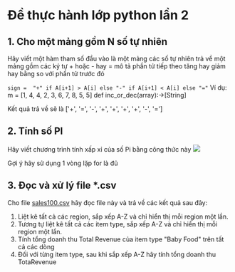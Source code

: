 # Đề thực hành lớp python lần 2


## 1. Cho một mảng gồm N số tự nhiên
Hãy viết một hàm tham số đầu vào là một mảng các số tự nhiên trả về một mảng gồm các
ký tự + hoặc - hay = mô tả phần tử tiếp theo tăng hay giảm hay bằng so với phần tử trước đó

```sign =  "+" if A[i+1] > A[i] else "-" if A[i+1] < A[i] else "="```
Ví dụ:
m = [1, 4, 4, 2, 3, 6, 7, 8, 5, 5]
def inc_or_dec(array):->[String]

Kết quả trả về sẽ là ['+', '=', '-', '+', '+', '+', '+', '-', '=']

## 2. Tính số PI
Hãy viết chương trình tính xấp xỉ của số Pi bằng công thức này
![](pi_series.jpg)

Gợi ý hãy sử dụng 1 vòng lặp for là đủ

## 3. Đọc và xử lý file *.csv
Cho file [sales100.csv](sales100.csv) hãy đọc file này và trả về các kết quả sau đây:

1. Liệt kê tất cả các region, sắp xếp A-Z và chỉ hiển thị mỗi region một lần.
2. Tương tự liệt kê tất cả các item type, sắp xếp A-Z và chỉ hiển thị mỗi region một lần.
3. Tính tổng doanh thu Total Revenue của item type "Baby Food" trên tất cả các dòng
4. Đối với từng item type, sau khi sắp xếp A-Z hãy tính tổng doanh thu TotaRevenue